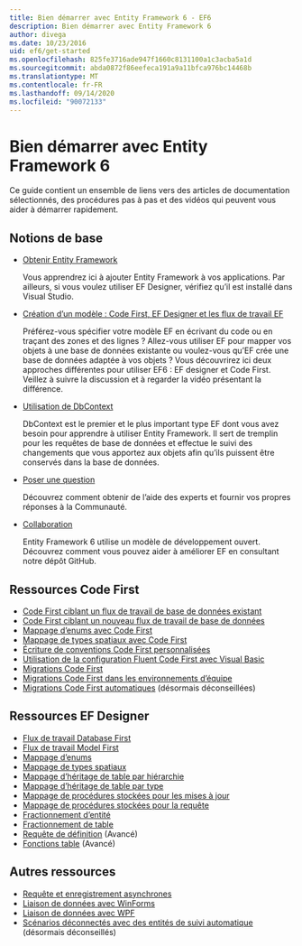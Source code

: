 ```yaml
---
title: Bien démarrer avec Entity Framework 6 - EF6
description: Bien démarrer avec Entity Framework 6
author: divega
ms.date: 10/23/2016
uid: ef6/get-started
ms.openlocfilehash: 825fe3716ade947f1660c8131100a1c3acba5a1d
ms.sourcegitcommit: abda0872f86eefeca191a9a11bfca976bc14468b
ms.translationtype: MT
ms.contentlocale: fr-FR
ms.lasthandoff: 09/14/2020
ms.locfileid: "90072133"
---
```

# <a name="get-started-with-entity-framework-6"></a>Bien démarrer avec Entity Framework 6

Ce guide contient un ensemble de liens vers des articles de documentation sélectionnés, des procédures pas à pas et des vidéos qui peuvent vous aider à démarrer rapidement.

## <a name="fundamentals"></a>Notions de base

* [Obtenir Entity Framework](xref:ef6/fundamentals/install)

  Vous apprendrez ici à ajouter Entity Framework à vos applications. Par ailleurs, si vous voulez utiliser EF Designer, vérifiez qu’il est installé dans Visual Studio.

* [Création d’un modèle : Code First, EF Designer et les flux de travail EF](xref:ef6/modeling/index)

  Préférez-vous spécifier votre modèle EF en écrivant du code ou en traçant des zones et des lignes ?
Allez-vous utiliser EF pour mapper vos objets à une base de données existante ou voulez-vous qu’EF crée une base de données adaptée à vos objets ?
Vous découvrirez ici deux approches différentes pour utiliser EF6 : EF designer et Code First.
Veillez à suivre la discussion et à regarder la vidéo présentant la différence.

* [Utilisation de DbContext](xref:ef6/fundamentals/working-with-dbcontext)

  DbContext est le premier et le plus important type EF dont vous avez besoin pour apprendre à utiliser Entity Framework. Il sert de tremplin pour les requêtes de base de données et effectue le suivi des changements que vous apportez aux objets afin qu’ils puissent être conservés dans la base de données.

* [Poser une question](xref:ef6/resources/get-help)

  Découvrez comment obtenir de l’aide des experts et fournir vos propres réponses à la Communauté.

* [Collaboration](https://github.com/aspnet/EntityFramework6/)

  Entity Framework 6 utilise un modèle de développement ouvert. Découvrez comment vous pouvez aider à améliorer EF en consultant notre dépôt GitHub.

## <a name="code-first-resources"></a>Ressources Code First

  - [Code First ciblant un flux de travail de base de données existant](xref:ef6/modeling/code-first/workflows/existing-database)
  - [Code First ciblant un nouveau flux de travail de base de données](xref:ef6/modeling/code-first/workflows/new-database)
  - [Mappage d’enums avec Code First](xref:ef6/modeling/code-first/data-types/enums)
  - [Mappage de types spatiaux avec Code First](xref:ef6/modeling/code-first/data-types/spatial)
  - [Écriture de conventions Code First personnalisées](xref:ef6/modeling/code-first/conventions/custom)
  - [Utilisation de la configuration Fluent Code First avec Visual Basic](xref:ef6/modeling/code-first/fluent/vb)
  - [Migrations Code First](xref:ef6/modeling/code-first/migrations/index)
  - [Migrations Code First dans les environnements d’équipe](xref:ef6/modeling/code-first/migrations/teams)
  - [Migrations Code First automatiques](xref:ef6/modeling/code-first/migrations/automatic) (désormais déconseillées)

## <a name="ef-designer-resources"></a>Ressources EF Designer
  - [Flux de travail Database First](xref:ef6/modeling/designer/workflows/database-first)
  - [Flux de travail Model First](xref:ef6/modeling/designer/workflows/model-first)
  - [Mappage d’enums](xref:ef6/modeling/designer/data-types/enums)
  - [Mappage de types spatiaux](xref:ef6/modeling/designer/data-types/spatial)
  - [Mappage d’héritage de table par hiérarchie](xref:ef6/modeling/designer/inheritance/tph)
  - [Mappage d’héritage de table par type](xref:ef6/modeling/designer/inheritance/tpt)
  - [Mappage de procédures stockées pour les mises à jour](xref:ef6/modeling/designer/stored-procedures/cud)
  - [Mappage de procédures stockées pour la requête](xref:ef6/modeling/designer/stored-procedures/query)
  - [Fractionnement d’entité](xref:ef6/modeling/designer/entity-splitting)
  - [Fractionnement de table](xref:ef6/modeling/designer/table-splitting)
  - [Requête de définition](xref:ef6/modeling/designer/advanced/defining-query) (Avancé)
  - [Fonctions table](xref:ef6/modeling/designer/advanced/tvfs) (Avancé)

## <a name="other-resources"></a>Autres ressources
  - [Requête et enregistrement asynchrones](xref:ef6/fundamentals/async)
  - [Liaison de données avec WinForms](xref:ef6/fundamentals/databinding/winforms)
  - [Liaison de données avec WPF](xref:ef6/fundamentals/databinding/wpf)
  - [Scénarios déconnectés avec des entités de suivi automatique](xref:ef6/fundamentals/disconnected-entities/self-tracking-entities/walkthrough) (désormais déconseillés)
